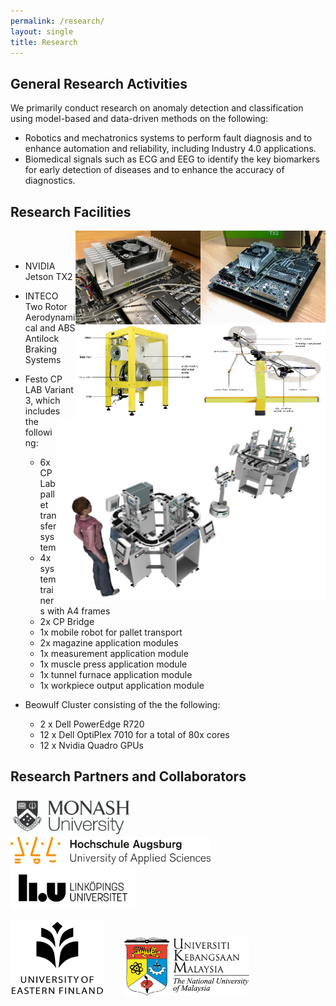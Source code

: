 ```yaml
---
permalink: /research/
layout: single
title: Research 
---
```


## General Research Activities ##
We primarily conduct research on anomaly detection and classification using model-based and data-driven methods on the following:
* Robotics and mechatronics systems to perform fault diagnosis and to enhance automation and reliability, including Industry 4.0 applications.
* Biomedical signals such as ECG and EEG to identify the key biomarkers for early detection of diseases and to enhance the accuracy of diagnostics.


## Research Facilities ##
<img align="right" src="/assets/Figures/Jetson.jpg" width="200">&emsp;&emsp; <img align="right" src="/assets/Figures/Jetson2.jpg" width="200">  
<img align="right" src="/assets/Figures/Aero.png" width="200" height="150">&emsp;&emsp; <img align="right" src="/assets/Figures/ABS.png" width="200" height="150">  
<img align="right" src="/assets/Figures/Festo.png" width="430">

* NVIDIA Jetson TX2  

* INTECO Two Rotor Aerodynamical and ABS Antilock Braking Systems  

* Festo CP LAB Variant 3, which includes the following: 
  * 6x CP Lab pallet transfer system
  * 4x system trainers with A4 frames
  * 2x CP Bridge
  * 1x mobile robot for pallet transport
  * 2x magazine application modules
  * 1x measurement application module
  * 1x muscle press application module
  * 1x tunnel furnace application module
  * 1x workpiece output application module  
  
* Beowulf Cluster consisting of the the following:
  * 2 x Dell PowerEdge R720
  * 12 x Dell OptiPlex 7010 for a total of 80x cores
  * 12 x Nvidia Quadro GPUs


## Research Partners and Collaborators ##

<img src="/assets/Figures/Monash.png" width="200">&emsp;&emsp; 
<img src="/assets/Figures/UAS.png" width="320">&emsp;&emsp; 
<img src="/assets/Figures/LiU.png" width="200">&emsp;&emsp;  

<img src="/assets/Figures/UEF.jpg" width="150">&emsp;&emsp; 
<img src="/assets/Figures/UKM.png" width="200">&emsp;&emsp; 

 
